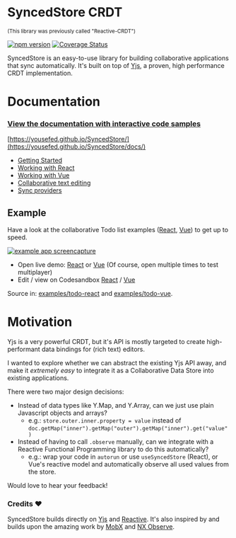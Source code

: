 # SyncedStore CRDT

<small>(This library was previously called "Reactive-CRDT")</small>

[![npm version](https://badge.fury.io/js/%40syncedstore%2Fcore.svg)](https://badge.fury.io/js/%40syncedstore%2Fcore) [![Coverage Status](https://coveralls.io/repos/github/YousefED/SyncedStore/badge.svg?branch=main)](https://coveralls.io/github/YousefED/SyncedStore?branch=main)

SyncedStore is an easy-to-use library for building collaborative applications that sync automatically. It's built on top of [Yjs](https://github.com/yjs/yjs), a proven, high performance CRDT implementation.

# Documentation

### [View the documentation with interactive code samples](https://yousefed.github.io/SyncedStore/docs/)

[https://yousefed.github.io/SyncedStore/](https://yousefed.github.io/SyncedStore/docs/)

- [Getting Started](https://yousefed.github.io/SyncedStore/docs/basics/installation)
- [Working with React](https://yousefed.github.io/SyncedStore/docs/react)
- [Working with Vue](https://yousefed.github.io/SyncedStore/docs/vue)
- [Collaborative text editing](https://yousefed.github.io/SyncedStore/docs/advanced/richtext)
- [Sync providers](https://yousefed.github.io/SyncedStore/docs/sync-providers)

## Example

Have a look at the collaborative Todo list examples ([React](https://github.com/YousefED/syncedstore/tree/main/examples/todo-react), [Vue](https://github.com/YousefED/syncedstore/tree/main/examples/todo-vue)) to get up to speed.

[![example app screencapture](https://raw.githubusercontent.com/YousefED/syncedstore/main/syncedstore.gif)](https://github.com/YousefED/syncedstore/tree/main/examples/)

- Open live demo: [React](https://ze3vo.csb.app/) or [Vue](https://uie1c.csb.app/) (Of course, open multiple times to test multiplayer)
- Edit / view on Codesandbox [React](https://codesandbox.io/s/todo-react-ze3vo) / [Vue](https://codesandbox.io/s/todo-vue-uie1c)

Source in: [examples/todo-react](https://github.com/YousefED/syncedstore/tree/main/examples/todo-react) and [examples/todo-vue](https://github.com/YousefED/syncedstore/tree/main/examples/todo-vue).

# Motivation

Yjs is a very powerful CRDT, but it's API is mostly targeted to create high-performant data bindings for (rich text) editors.

I wanted to explore whether we can abstract the existing Yjs API away, and make it _extremely easy_ to integrate it as a Collaborative Data Store into existing applications.

There were two major design decisions:

- Instead of data types like Y.Map, and Y.Array, can we just use plain Javascript objects and arrays?
  - e.g.: `store.outer.inner.property = value` instead of `doc.getMap("inner").getMap("outer").getMap("inner").get("value")`
- Instead of having to call `.observe` manually, can we integrate with a Reactive Functional Programming library to do this automatically?
  - e.g.: wrap your code in `autorun` or use `useSyncedStore` (React), or Vue's reactive model and automatically observe all used values from the store.

Would love to hear your feedback!

### Credits ❤️

SyncedStore builds directly on [Yjs](https://github.com/yjs/yjs) and [Reactive](https://www.github.com/yousefed/reactive). It's also inspired by and builds upon the amazing work by [MobX](https://mobx.js.org/) and [NX Observe](https://github.com/nx-js/observer-util).
